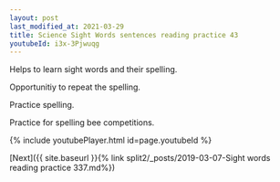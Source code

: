 ```yaml
---
layout: post
last_modified_at: 2021-03-29
title: Science Sight Words sentences reading practice 43
youtubeId: i3x-3Pjwuqg
---
```

 
 
Helps to learn sight words and their spelling.

Opportunitiy to repeat the spelling. 

Practice spelling. 
 
Practice for spelling bee competitions. 
 
{% include youtubePlayer.html id=page.youtubeId %}
 
 

[Next]({{ site.baseurl }}{% link  split2/_posts/2019-03-07-Sight words reading practice 337.md%})
 
